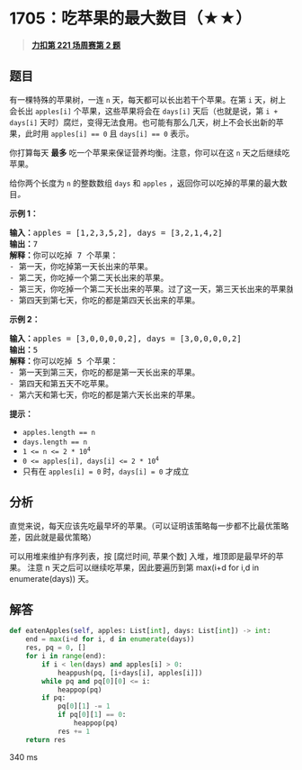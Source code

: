 # 1705：吃苹果的最大数目（★★）


> <u>**[力扣第 221 场周赛第 2 题](https://leetcode.cn/problems/maximum-number-of-eaten-apples/)**</u>

## 题目

<p>有一棵特殊的苹果树，一连 <code>n</code> 天，每天都可以长出若干个苹果。在第 <code>i</code> 天，树上会长出 <code>apples[i]</code> 个苹果，这些苹果将会在 <code>days[i]</code> 天后（也就是说，第 <code>i + days[i]</code> 天时）腐烂，变得无法食用。也可能有那么几天，树上不会长出新的苹果，此时用 <code>apples[i] == 0</code> 且 <code>days[i] == 0</code> 表示。</p>

<p>你打算每天 <strong>最多</strong> 吃一个苹果来保证营养均衡。注意，你可以在这 <code>n</code> 天之后继续吃苹果。</p>

<p>给你两个长度为 <code>n</code> 的整数数组 <code>days</code> 和 <code>apples</code> ，返回你可以吃掉的苹果的最大数目<em>。</em></p>



<p><strong>示例 1：</strong></p>

<pre><strong>输入：</strong>apples = [1,2,3,5,2], days = [3,2,1,4,2]
<strong>输出：</strong>7
<strong>解释：</strong>你可以吃掉 7 个苹果：
- 第一天，你吃掉第一天长出来的苹果。
- 第二天，你吃掉一个第二天长出来的苹果。
- 第三天，你吃掉一个第二天长出来的苹果。过了这一天，第三天长出来的苹果就已经腐烂了。
- 第四天到第七天，你吃的都是第四天长出来的苹果。
</pre>

<p><strong>示例 2：</strong></p>

<pre><strong>输入：</strong>apples = [3,0,0,0,0,2], days = [3,0,0,0,0,2]
<strong>输出：</strong>5
<strong>解释：</strong>你可以吃掉 5 个苹果：
- 第一天到第三天，你吃的都是第一天长出来的苹果。
- 第四天和第五天不吃苹果。
- 第六天和第七天，你吃的都是第六天长出来的苹果。
</pre>



<p><strong>提示：</strong></p>

<ul>
<li><code>apples.length == n</code></li>
<li><code>days.length == n</code></li>
<li><code>1 &lt;= n &lt;= 2 * 10<sup>4</sup></code></li>
<li><code>0 &lt;= apples[i], days[i] &lt;= 2 * 10<sup>4</sup></code></li>
<li>只有在 <code>apples[i] = 0</code> 时，<code>days[i] = 0</code> 才成立</li>
</ul>


## 分析

直觉来说，每天应该先吃最早坏的苹果。（可以证明该策略每一步都不比最优策略差，因此就是最优策略）

可以用堆来维护有序列表，按 [腐烂时间, 苹果个数] 入堆，堆顶即是最早坏的苹果。
注意 n 天之后可以继续吃苹果，因此要遍历到第 max(i+d for i,d in enumerate(days)) 天。


## 解答

```python
def eatenApples(self, apples: List[int], days: List[int]) -> int:
	end = max(i+d for i, d in enumerate(days))
	res, pq = 0, []
	for i in range(end):
		if i < len(days) and apples[i] > 0:
			heappush(pq, [i+days[i], apples[i]])
		while pq and pq[0][0] <= i:
			heappop(pq)
		if pq:
			pq[0][1] -= 1
			if pq[0][1] == 0:
				heappop(pq)
			res += 1
	return res
```

340 ms


